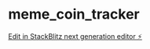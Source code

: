 # meme_coin_tracker

[Edit in StackBlitz next generation editor ⚡️](https://stackblitz.com/~/github.com/Heman-ai-cloud/meme_coin_tracker)